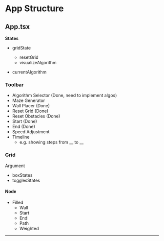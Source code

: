 # App Structure

## App.tsx

**States**
- gridState
  - resetGrid
  - visualizeAlgorithm

- currentAlgorithm

### Toolbar
- Algorithm Selector (Done, need to implement algos)
- Maze Generator 
- Wall Placer (Done)
- Reset Grid (Done)
- Reset Obstacles (Done)
- Start (Done)
- End (Done)
- Speed Adjustment
- Timeline
  - e.g. showing steps from __ to __

### Grid
Argument
- boxStates
- togglesStates

#### Node
- Filled
  - Wall
  - Start
  - End
  - Path
  - Weighted

---
